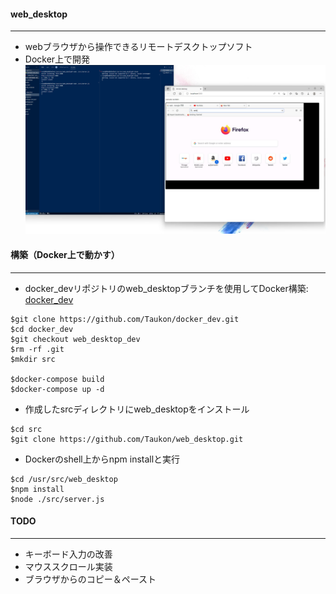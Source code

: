 #### web_desktop
---
* webブラウザから操作できるリモートデスクトップソフト
* Docker上で開発
![web_desktop](./media/web_desktop.png)

#### 構築（Docker上で動かす）
---
* docker_devリポジトリのweb_desktopブランチを使用してDocker構築: [docker_dev](https://github.com/Taukon/docker_dev.git)
```
$git clone https://github.com/Taukon/docker_dev.git
$cd docker_dev
$git checkout web_desktop_dev
$rm -rf .git
$mkdir src

$docker-compose build
$docker-compose up -d
```

* 作成したsrcディレクトリにweb_desktopをインストール
```
$cd src
$git clone https://github.com/Taukon/web_desktop.git
```

* Dockerのshell上からnpm installと実行
```
$cd /usr/src/web_desktop
$npm install
$node ./src/server.js
```
#### TODO
---
* キーボード入力の改善
* マウススクロール実装
* ブラウザからのコピー＆ペースト
